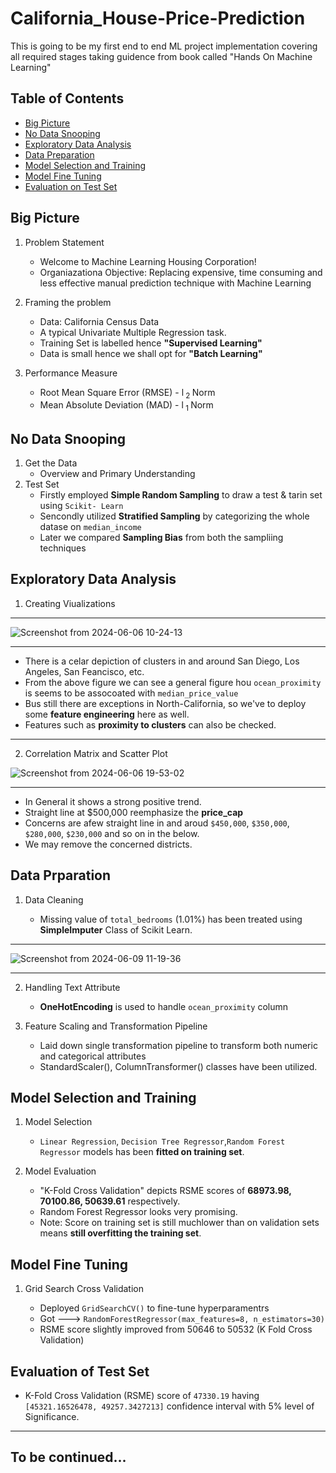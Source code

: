 # California_House-Price-Prediction
This is going to be my first end to end ML project implementation covering all required stages taking guidence from book called "Hands On Machine Learning"

## Table of Contents
- [Big Picture](https://github.com/pb319/California_House-Price-Prediction?tab=readme-ov-file#big-picture)
- [No Data Snooping](https://github.com/pb319/California_House-Price-Prediction?tab=readme-ov-file#no-data-snooping)
- [Exploratory Data Analysis](https://github.com/pb319/California_House-Price-Prediction?tab=readme-ov-file#exploratory-data-analysis)
- [Data Preparation](https://github.com/pb319/California_House-Price-Prediction?tab=readme-ov-file#data-prparation)
- [Model Selection and Training](https://github.com/pb319/California_House-Price-Prediction?tab=readme-ov-file#model-selection-and-training)
- [Model Fine Tuning](https://github.com/pb319/California_House-Price-Prediction?tab=readme-ov-file#model-fine-tuning)
- [Evaluation on Test Set](https://github.com/pb319/California_House-Price-Prediction?tab=readme-ov-file#evaluation-of-test-set)


## Big Picture

1. Problem Statement
   - Welcome to Machine Learning Housing Corporation!
   - Organiazationa Objective: Replacing expensive, time consuming and less effective manual prediction technique with Machine Learning
  
2. Framing the problem
   - Data: California Census Data 
   - A typical Univariate Multiple Regression task.
   - Training Set is labelled hence **"Supervised Learning"**
   - Data is small hence we shall opt for **"Batch Learning"**

2. Performance Measure
   - Root Mean Square Error (RMSE) - l<sub> 2 </sub> Norm
   - Mean Absolute Deviation (MAD) - l<sub> 1 </sub> Norm

## No Data Snooping

1. Get the Data
   - Overview and Primary Understanding
2. Test Set
   - Firstly employed **Simple Random Sampling** to draw a test & tarin set using `Scikit- Learn`
   - Sencondly utilized **Stratified Sampling** by categorizing the whole datase on `median_income`
   - Later we compared **Sampling Bias** from both the sampliing techniques


## Exploratory Data Analysis

1. Creating Viualizations
  ***
  ![Screenshot from 2024-06-06 10-24-13](https://github.com/pb319/California_House-Price-Prediction/assets/66114329/bf2a3d13-60e8-4af4-9cf3-01ed0fb864bc)

  ***
   * There is a celar depiction of clusters in and around San Diego, Los Angeles, San Feancisco, etc.
   * From the above figure we can see a general figure hou `ocean_proximity` is seems to be assocoated with `median_price_value`
   *  Bus still there are exceptions in North-California, so we've to deploy some **feature engineering** here as well.
   * Features such as **proximity to clusters** can also be checked.

  ***
 2. Correlation Matrix and Scatter Plot
  
   ![Screenshot from 2024-06-06 19-53-02](https://github.com/pb319/California_House-Price-Prediction/assets/66114329/91f2e71c-50a8-461b-9892-068e18e0f5a3)
   
   ***
   * In General it shows a strong positive trend.
   * Straight line at $500,000 reemphasize the **price_cap**
   * Concerns are afew straight line in and aroud `$450,000`, `$350,000`, `$280,000`, `$230,000` and so on in the below.
   * We may remove the concerned districts.

## Data Prparation

1. Data Cleaning

    * Missing value of `total_bedrooms` (1.01%) has been treated using **SimpleImputer** Class of Scikit Learn.

***
  ![Screenshot from 2024-06-09 11-19-36](https://github.com/pb319/California_House-Price-Prediction/assets/66114329/5940ad05-ee51-45fd-bead-534d7a558196)

*** 
     
2. Handling Text Attribute
    * **OneHotEncoding** is used to handle `ocean_proximity` column

3. Feature Scaling and Transformation Pipeline
    * Laid down single transformation pipeline to transform both numeric and categorical attributes
    * StandardScaler(), ColumnTransformer() classes have been utilized.
  
## Model Selection and Training

1. Model Selection
   
   * `Linear Regression`, `Decision Tree Regressor`,`Random Forest Regressor` models has been **fitted on training set**.
   
3. Model Evaluation
   
   * "K-Fold Cross Validation" depicts RSME scores of **68973.98, 70100.86, 50639.61** respectively.
   * Random Forest Regressor looks very promising.
   * Note: Score on training set is still muchlower than on validation sets means **still overfitting the training set**.

## Model Fine Tuning

1. Grid Search Cross Validation
   
   * Deployed `GridSearchCV()` to fine-tune hyperparamentrs
   * Got --->  `RandomForestRegressor(max_features=8, n_estimators=30)`
   * RSME score slightly improved from 50646 to 50532 (K Fold Cross Validation)
  

## Evaluation of Test Set
   * K-Fold Cross Validation (RSME) score of `47330.19` having `[45321.16526478, 49257.3427213]` confidence interval with 5% level of Significance.





***


## To be continued...

